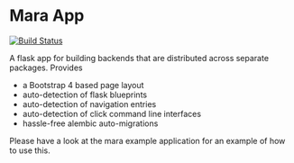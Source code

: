 # Mara App

[![Build Status](https://travis-ci.org/mara/mara-app.svg?branch=log-monkey-patching)](https://travis-ci.org/mara/mara-app)

A flask app for building backends that are distributed across separate packages. Provides 
- a Bootstrap 4 based page layout 
- auto-detection of flask blueprints
- auto-detection of navigation entries
- auto-detection of click command line interfaces
- hassle-free alembic auto-migrations

Please have a look at the mara example application for an example of how to use this.
